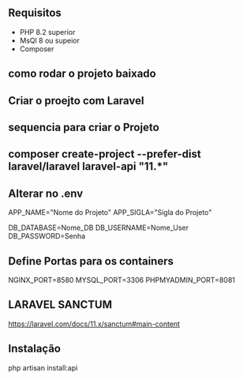 ## Requisitos

-   PHP 8.2 superior
-   MsQl 8 ou supeior
-   Composer

## como rodar o projeto baixado

## Criar o proejto com Laravel

## sequencia para criar o Projeto

## composer create-project --prefer-dist laravel/laravel laravel-api "11.\*"

## Alterar no .env

APP_NAME="Nome do Projeto"
APP_SIGLA="Sigla do Projeto"

DB_DATABASE=Nome_DB
DB_USERNAME=Nome_User
DB_PASSWORD=Senha

## Define Portas para os containers

NGINX_PORT=8580
MYSQL_PORT=3306
PHPMYADMIN_PORT=8081

## LARAVEL SANCTUM

https://laravel.com/docs/11.x/sanctum#main-content

## Instalação

php artisan install:api
